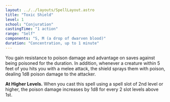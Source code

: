 ```yaml
---
layout: ../../layouts/SpellLayout.astro
title: "Toxic Shield"
level: 1
school: "Conjuration"
castingTime: "1 action"
range: "Self"
components: "S, M (a drop of dwarven blood)"
duration: "Concentration, up to 1 minute"
---
```


You gain resistance to poison damage and advantage on saves against being poisoned for the duration. In addition, whenever a creature within 5 feet of you hits you with a melee attack, the shield sprays them with poison, dealing 1d8 poison damage to the attacker.

**At Higher Levels.** When you cast this spell using a spell slot of 2nd level or higher, the poison damage increases by 1d8 for every 2 slot levels above 1st.
